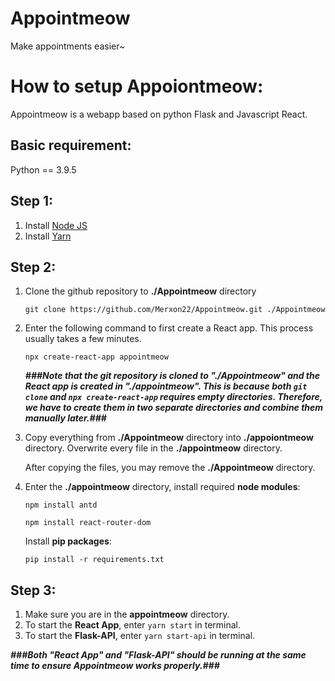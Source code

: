 # Appointmeow
 Make appointments easier~

# How to setup Appoiontmeow:
Appointmeow is a webapp based on python Flask and Javascript React.

## Basic requirement:
Python == 3.9.5

## Step 1:
1. Install [Node JS](https://nodejs.org)
2. Install [Yarn](https://classic.yarnpkg.com/en/docs/install)

## Step 2:
1. Clone the github repository to **./Appointmeow** directory

   `git clone https://github.com/Merxon22/Appointmeow.git ./Appointmeow`

2. Enter the following command to first create a React app. This process usually takes a few minutes.

   `npx create-react-app appointmeow`

   ***###Note that the git repository is cloned to "./Appointmeow" and the React app is created in "./appointmeow". This is because both `git clone` and `npx create-react-app` requires empty directories. Therefore, we have to create them in two separate directories and combine them manually later.###***

3. Copy everything from **./Appointmeow** directory into **./appoiontmeow** directory. Overwrite every file in the **./appointmeow** directory.

   After copying the files, you may remove the **./Appointmeow** directory.

4. Enter the **./appointmeow** directory, install required **node modules**:

   `npm install antd`
   
   `npm install react-router-dom`

   Install **pip packages**:

   `pip install -r requirements.txt`

## Step 3:
1. Make sure you are in the **appointmeow** directory.
2. To start the **React App**, enter `yarn start` in terminal.
3. To start the **Flask-API**, enter `yarn start-api` in terminal.

***###Both "React App" and "Flask-API" should be running at the same time to ensure Appointmeow works properly.###***
